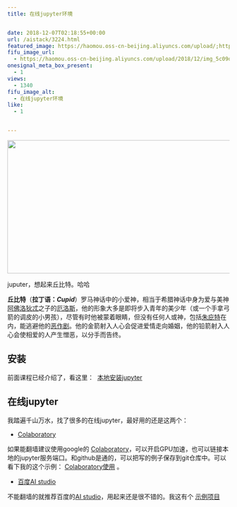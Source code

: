 ```yaml
---
title: 在线jupyter环境


date: 2018-12-07T02:18:55+00:00
url: /aistack/3224.html
featured_image: https://haomou.oss-cn-beijing.aliyuncs.com/upload/;https://haomou.oss-cn-beijing.aliyuncs.com/upload/2018/12/img_5c09d4fc36d44.png
fifu_image_url:
  - https://haomou.oss-cn-beijing.aliyuncs.com/upload/2018/12/img_5c09d4fc36d44.png
onesignal_meta_box_present:
  - 1
views:
  - 1340
fifu_image_alt:
  - 在线jupyter环境
like:
  - 1


---
```

<p id="brEeGYC">
  <img loading="lazy" class="alignnone wp-image-3226 shadow" src="https://haomou.oss-cn-beijing.aliyuncs.com/upload/2018/12/img_5c09d4fc36d44.png?x-oss-process=image/quality,q_10/resize,m_lfit,w_200" data-src="https://haomou.oss-cn-beijing.aliyuncs.com/upload/2018/12/img_5c09d4fc36d44.png?x-oss-process=image/format,webp" alt="" width="537" height="302" srcset="https://haomou.oss-cn-beijing.aliyuncs.com/upload/2018/12/img_5c09d4fc36d44.png?x-oss-process=image/format,webp 1280w, https://haomou.oss-cn-beijing.aliyuncs.com/upload/2018/12/img_5c09d4fc36d44.png?x-oss-process=image/quality,q_50/resize,m_fill,w_300,h_169/format,webp 300w, https://haomou.oss-cn-beijing.aliyuncs.com/upload/2018/12/img_5c09d4fc36d44.png?x-oss-process=image/quality,q_50/resize,m_fill,w_768,h_432/format,webp 768w, https://haomou.oss-cn-beijing.aliyuncs.com/upload/2018/12/img_5c09d4fc36d44.png?x-oss-process=image/quality,q_50/resize,m_fill,w_800,h_450/format,webp 800w" sizes="(max-width: 537px) 100vw, 537px" />
</p>

juputer，想起来丘比特。哈哈

**丘比特**（**拉丁语：_Cupid_**）罗马神话中的小爱神，相当于希腊神话中身为爱与美神<a href="https://baike.baidu.com/item/%E9%98%BF%E4%BD%9B%E6%B4%9B%E7%8B%84%E5%BF%92/3345" target="_blank" rel="noopener noreferrer" data-lemmaid="3345">阿佛洛狄忒</a>之子的<a href="https://baike.baidu.com/item/%E5%8E%84%E6%B4%9B%E6%96%AF" target="_blank" rel="noopener noreferrer">厄洛斯</a>，他的形象大多是即将步入青年的美少年（或一个手拿弓箭的调皮的小男孩），尽管有时他被蒙着眼睛，但没有任何人或神，包括<a href="https://baike.baidu.com/item/%E6%9C%B1%E5%BA%87%E7%89%B9/49047" target="_blank" rel="noopener noreferrer" data-lemmaid="49047">朱庇特</a>在内，能逃避他的<a href="https://baike.baidu.com/item/%E6%81%B6%E4%BD%9C%E5%89%A7" target="_blank" rel="noopener noreferrer">恶作剧</a>。他的金箭射入人心会促进爱情走向婚姻，他的铅箭射入人心会使相爱的人产生憎恶，以分手而告终。

## 安装

前面课程已经介绍了，看这里：  [本地安装jupyter][1]

## 在线jupyter

我踏遍千山万水，找了很多的在线jupyter，最好用的还是这两个：

  * [Colaboratory][2]

如果能翻墙建议使用google的 [Colaboratory][2]，可以开启GPU加速，也可以链接本地的jupyter服务端口。和github是通的，可以把写的例子保存到git仓库中。可以看下我的这个示例： [Colaboratory使用][3] 。

  * [百度AI studio][4]

不能翻墙的就推荐百度的[AI studio][4]，用起来还是很不错的。我这有个 [示例项目][5]

&nbsp;

 [1]: https://www.f2e123.com/aistack/2725.html#toc-6
 [2]: https://colab.research.google.com/notebooks/welcome.ipynb?hl=zh-cn#scrollTo=9J7p406abzgl
 [3]: https://github.com/chalecao/ml-dl-tensorflow/blob/master/Colaboratory%E4%BD%BF%E7%94%A8.ipynb
 [4]: https://aistudio.baidu.com/#/projectoverview
 [5]: https://aistudio.baidu.com/#/projectDetail/33836
